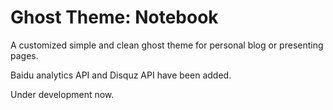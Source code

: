 # Ghost Theme: Notebook

A customized simple and clean ghost theme for personal blog or presenting pages.

Baidu analytics API and Disquz API have been added.

Under development now.
